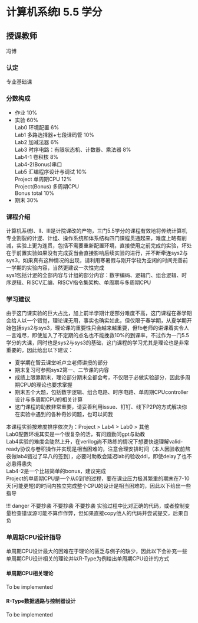 # 计算机系统I  5.5 学分
## 授课教师
冯博

### 认定
专业基础课

### 分数构成
- 作业 10%
- 实验 60%  
  Lab0 环境配置 6%  
  Lab1 多路选择器+七段译码管 10%  
  Lab2 加减法器 6%  
  Lab3 时序电路：有限状态机、计数器、乘法器 8%  
  Lab4-1 卷积核 8%  
  Lab4-2(Bonus)串口  
  Lab5 汇编程序设计与调试 10%  
  Project 单周期CPU 12%  
  Project(Bonus) 多周期CPU  
  Bonus total 10%  
- 期末 30%

### 课程介绍
计算机系统I、II、III是计院课改的产物，三门5.5学分的课程有效地将传统计算机专业割裂的计逻、计组、操作系统和体系结构四门课程贯通起来，难度上略有削减，实验上更为连贯，包括不需要重新配置环境，直接使用之前完成的实验，坏处在于前置实验如果没有完成妥当会直接影响后续实验的进行，并不断牵连sys2与sys3，如果真有这种情况的出现，请利用寒暑假与刚开学较为空闲的时间完善前一学期的实验内容，当然更建议一次性完成  
sys1包括计逻的全部内容与计组的部分内容：数字编码、逻辑门、组合逻辑、时序逻辑、RISCV汇编、RISCV指令集架构、单周期与多周期CPU  

### 学习建议
由于这门课实验的巨大占比，加上前半学期计逻部分难度不高，这门课程在春学期会给人以一个错觉，理论课无用，事实也确实如此，但仅限于春学期，从夏学期开始包括sys2与sys3，理论课的重要性只会越来越重要，但fb老师的讲课着实令人一言难尽，即使加入了不定期的点名也不能挽救10%的到课率，不过作为一门5.5学分的大课，同时也是sys2与sys3的基础，这门课程的学习尤其是理论也是非常重要的，因此给出以下建议：  

- 夏学期在智云课堂听卢立老师讲授的部分
- 期末复习可参照sys2第一、二节课的内容
- 成绩上限靠期末，理论部分期末全都会考，不仅限于必做实验部分，因此多周期CPU的理论也要求掌握
- 期末五个大题，包括数字逻辑、组合电路、时序电路、单周期CPUcontroller设计与多周期CPU的相关计算
- 这门课程的助教非常重要，请妥善利用issue、钉钉、线下P2P的方式解决你在实验中遇到的各种奇妙问题，也可以问我  
  
本课程实验按难度排序依次为：Project > Lab4 > Lab0 > 其他  
Lab0配置环境其实是一个很复杂的活，有问题勤问gpt与助教  
Lab4实验的难度会陡然上升，在verilog尚不熟练的情况下想要快速理解valid-ready协议与卷积操作并实现是相当困难的，注意合理安排时间（本人因验收前熬夜做lab4错过了早八的签到），必要时助教会延迟lab的验收ddl，即使delay了也不必患得患失  
Lab4-2是一个比较简单的bonus，建议完成  
Project的单周期CPU是一个从0到1的过程，要在课业压力极其繁重的期末在7-10天(可能更短)的时间内独立完成整个CPU的设计是相当困难的，因此以下给出一些指导  

!!! danger  不要抄袭 不要抄袭 不要抄袭
实验过程中比对正确的代码，或者控制变量检查错误源可能不算作作弊，但如果直接copy他人的代码并尝试提交，后果自负

### 单周期CPU设计指导
单周期CPU设计最大的困难在于理论的匮乏与例子的缺少，因此以下会补充一些单周期CPU设计相关的理论并以R-Type为例给出单周期CPU设计的方式  
#### 单周期CPU相关理论
To be implemented
#### R-Type数据通路与控制器设计
To be implemented